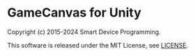 # GameCanvas for Unity
Copyright (c) 2015-2024 Smart Device Programming.

This software is released under the MIT License, see [LICENSE](LICENSE.md).
